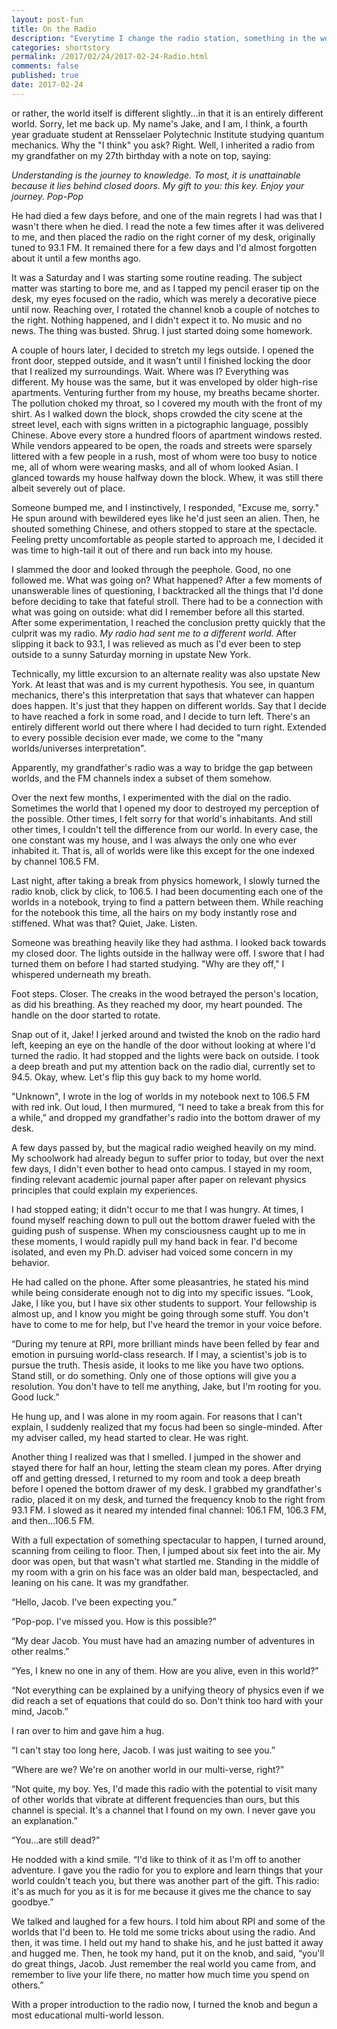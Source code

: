 ```yaml
---
layout: post-fun
title: On the Radio
description: "Everytime I change the radio station, something in the world changes..."
categories: shortstory
permalink: /2017/02/24/2017-02-24-Radio.html
comments: false
published: true
date: 2017-02-24
---
```


or rather, the world itself is different slightly...in that it is an entirely different world. Sorry, let me back up. My name's Jake, and I am, I think, a fourth year graduate student at Rensselaer Polytechnic Institute studying quantum mechanics. Why the "I think" you ask? Right. Well, I inherited a radio from my grandfather on my 27th birthday with a note on top, saying: 

*Understanding is the journey to knowledge. To most, it is unattainable because it lies behind closed doors. My gift to you: this key. Enjoy your journey. Pop-Pop*

He had died a few days before, and one of the main regrets I had was that I wasn't there when he died. I read the note a few times after it was delivered to me, and then placed the radio on the right corner of my desk, originally tuned to 93.1 FM. It remained there for a few days and I'd almost forgotten about it until a few months ago. 

It was a Saturday and I was starting some routine reading. The subject matter was starting to bore me, and as I tapped my pencil eraser tip on the desk, my eyes focused on the radio, which was merely a decorative piece until now. Reaching over, I rotated the channel knob a couple of notches to the right. Nothing happened, and I didn't expect it to. No music and no news. The thing was busted. Shrug. I just started doing some homework.

A couple of hours later, I decided to stretch my legs outside. I opened the front door, stepped outside, and it wasn't until I finished locking the door that I realized my surroundings. Wait. Where was I? Everything was different. My house was the same, but it was enveloped by older high-rise apartments. Venturing further from my house, my breaths became shorter. The pollution choked my throat, so I covered my mouth with the front of my shirt. As I walked down the block, shops crowded the city scene at the street level, each with signs written in a pictographic language, possibly Chinese. Above every store a hundred floors of apartment windows rested. While vendors appeared to be open, the roads and streets were sparsely littered with a few people in a rush, most of whom were too busy to notice me, all of whom were wearing masks, and all of whom looked Asian. I glanced towards my house halfway down the block. Whew, it was still there albeit severely out of place.

Someone bumped me, and I instinctively, I responded, "Excuse me, sorry." He spun around with bewildered eyes like he'd just seen an alien. Then, he shouted something Chinese, and others stopped to stare at the spectacle. Feeling pretty uncomfortable as people started to approach me, I decided it was time to high-tail it out of there and run back into my house.

I slammed the door and looked through the peephole. Good, no one followed me. What was going on? What happened? After a few moments of unanswerable lines of questioning, I backtracked all the things that I'd done before deciding to take that fateful stroll. There had to be a connection with what was going on outside: what did I remember before all this started. After some experimentation, I reached the conclusion pretty quickly that the culprit was my radio. *My radio had sent me to a different world.* After slipping it back to 93.1, I was relieved as much as I'd ever been to step outside to a sunny Saturday morning in upstate New York.

Technically, my little excursion to an alternate reality was also upstate New York. At least that was and is my current hypothesis. You see, in quantum mechanics, there's this interpretation that says that whatever can happen does happen. It's just that they happen on different worlds. Say that I decide to have reached a fork in some road, and I decide to turn left. There's an entirely different world out there where I had decided to turn right. Extended to every possible decision ever made, we come to the "many worlds/universes interpretation".

Apparently, my grandfather's radio was a way to bridge the gap between worlds, and the FM channels index a subset of them somehow.

Over the next few months, I experimented with the dial on the radio. Sometimes the world that I opened my door to destroyed my perception of the possible. Other times, I felt sorry for that world's inhabitants. And still other times, I couldn't tell the difference from our world. In every case, the one constant was my house, and I was always the only one who ever inhabited it. That is, all of worlds were like this except for the one indexed by channel 106.5 FM.

Last night, after taking a break from physics homework, I slowly turned the radio knob, click by click, to 106.5. I had been documenting each one of the worlds in a notebook, trying to find a pattern between them. While reaching for the notebook this time, all the hairs on my body instantly rose and stiffened. What was that? Quiet, Jake. Listen.

Someone was breathing heavily like they had asthma. I looked back towards my closed door. The lights outside in the hallway were off. I swore that I had turned them on before I had started studying. "Why are they off," I whispered underneath my breath.

Foot steps. Closer. The creaks in the wood betrayed the person's location, as did his breathing. As they reached my door, my heart pounded. The handle on the door started to rotate.

Snap out of it, Jake! I jerked around and twisted the knob on the radio hard left, keeping an eye on the handle of the door without looking at where I'd turned the radio. It had stopped and the lights were back on outside. I took a deep breath and put my attention back on the radio dial, currently set to 94.5. Okay, whew. Let's flip this guy back to my home world.

"Unknown", I wrote in the log of worlds in my notebook next to 106.5 FM with red ink. Out loud, I then murmured, “I need to take a break from this for a while,” and dropped my grandfather's radio into the bottom drawer of my desk.

A few days passed by, but the magical radio weighed heavily on my mind. My schoolwork had already begun to suffer prior to today, but over the next few days, I didn't even bother to head onto campus. I stayed in my room, finding relevant academic journal paper after paper on relevant physics principles that could explain my experiences.

I had stopped eating; it didn't occur to me that I was hungry. At times, I found myself reaching down to pull out the bottom drawer fueled with the guiding push of suspense. When my consciousness caught up to me in these moments, I would rapidly pull my hand back in fear. I'd become isolated, and even my Ph.D. adviser had voiced some concern in my behavior.

He had called on the phone. After some pleasantries, he stated his mind while being considerate enough not to dig into my specific issues. “Look, Jake, I like you, but I have six other students to support. Your fellowship is almost up, and I know you might be going through some stuff. You don't have to come to me for help, but I've heard the tremor in your voice before.

“During my tenure at RPI, more brilliant minds have been felled by fear and emotion in pursuing world-class research. If I may, a scientist's job is to pursue the truth. Thesis aside, it looks to me like you have two options. Stand still, or do something. Only one of those options will give you a resolution. You don't have to tell me anything, Jake, but I'm rooting for you. Good luck.”

He hung up, and I was alone in my room again. For reasons that I can't explain, I suddenly realized that my focus had been so single-minded. After my adviser called, my head started to clear. He was right.

Another thing I realized was that I smelled. I jumped in the shower and stayed there for half an hour, letting the steam clean my pores. After drying off and getting dressed, I returned to my room and took a deep breath before I opened the bottom drawer of my desk. I grabbed my grandfather's radio, placed it on my desk, and turned the frequency knob to the right from 93.1 FM. I slowed as it neared my intended final channel: 106.1 FM, 106.3 FM, and then...106.5 FM.

With a full expectation of something spectacular to happen, I turned around, scanning from ceiling to floor. Then, I jumped about six feet into the air. My door was open, but that wasn't what startled me. Standing in the middle of my room with a grin on his face was an older bald man, bespectacled, and leaning on his cane. It was my grandfather. 

“Hello, Jacob. I've been expecting you.”

“Pop-pop. I've missed you. How is this possible?”

“My dear Jacob. You must have had an amazing number of adventures in other realms.”

“Yes, I knew no one in any of them. How are you alive, even in this world?”

“Not everything can be explained by a unifying theory of physics even if we did reach a set of equations that could do so. Don't think too hard with your mind, Jacob.”

I ran over to him and gave him a hug.

“I can't stay too long here, Jacob. I was just waiting to see you.”

“Where are we? We're on another world in our multi-verse, right?”

“Not quite, my boy. Yes, I'd made this radio with the potential to visit many of other worlds that vibrate at different frequencies than ours, but this channel is special. It's a channel that I found on my own. I never gave you an explanation.”

“You...are still dead?”

He nodded with a kind smile. “I'd like to think of it as I'm off to another adventure. I gave you the radio for you to explore and learn things that your world couldn't teach you, but there was another part of the gift. This radio: it's as much for you as it is for me because it gives me the chance to say goodbye.”

We talked and laughed for a few hours. I told him about RPI and some of the worlds that I'd been to. He told me some tricks about using the radio. And then, it was time. I held out my hand to shake his, and he just batted it away and hugged me. Then, he took my hand, put it on the knob, and said, “you'll do great things, Jacob. Just remember the real world you came from, and remember to live your life there, no matter how much time you spend on others.”

With a proper introduction to the radio now, I turned the knob and begun a most educational multi-world lesson.

